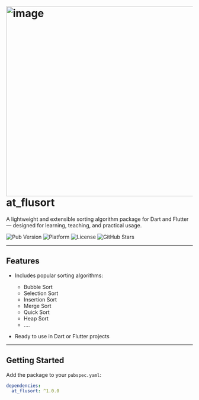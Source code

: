 # <img width="512" height="512" alt="image" src="https://github.com/user-attachments/assets/ec004769-3ba2-4afc-bfa1-556ae30d1fa2" /> at_flusort

A lightweight and extensible sorting algorithm package for Dart and Flutter — designed for learning, teaching, and practical usage.

![Pub Version](https://img.shields.io/pub/v/at_flusort)
![Platform](https://img.shields.io/badge/platform-Dart%20%26%20Flutter-blue)
![License](https://img.shields.io/github/license/Krystal0212/at_flusort)
![GitHub Stars](https://img.shields.io/github/stars/Krystal0212/at_flusort?style=social)

---

## Features

- Includes popular sorting algorithms:
  - Bubble Sort
  - Selection Sort
  - Insertion Sort
  - Merge Sort
  - Quick Sort
  - Heap Sort
  - ....

- Ready to use in Dart or Flutter projects

---

## Getting Started

Add the package to your `pubspec.yaml`:

```yaml
dependencies:
  at_flusort: ^1.0.0
